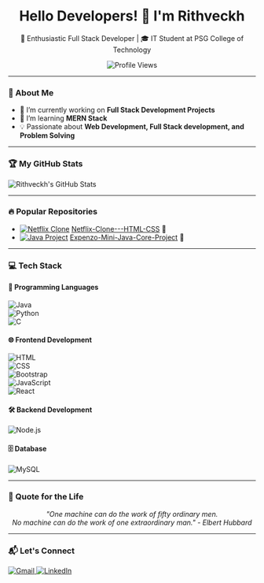 <h1 align="center">Hello Developers! 👋 I'm Rithveckh</h1>

<p align="center">
  🚀 Enthusiastic Full Stack Developer | 🎓 IT Student at PSG College of Technology
</p>

<p align="center">
  <img src="https://komarev.com/ghpvc/?username=Rithveckh&color=blue" alt="Profile Views">
</p>

---

### 🌟 About Me
- 🔭 I’m currently working on **Full Stack Development Projects**
- 🌱 I’m learning **MERN Stack**
- 💡 Passionate about **Web Development, Full Stack development, and Problem Solving**

---

### 🏆 My GitHub Stats
![Rithveckh's GitHub Stats](https://github-readme-stats.vercel.app/api?username=Rithveckh&show_icons=true&theme=dark)

---

### 🔥 Popular Repositories
- [![Netflix Clone](https://img.icons8.com/external-tal-revivo-color-tal-revivo/24/000000/external-netflix-an-american-global-on-demand-internet-streaming-media-provider-logo-color-tal-revivo.png)](https://github.com/Rithveckh/Netflix-Clone---HTML-CSS) [Netflix-Clone---HTML-CSS](https://github.com/Rithveckh/Netflix-Clone---HTML-CSS) 🌟  
- [![Java Project](https://img.icons8.com/color/24/000000/java-coffee-cup-logo.png)](https://github.com/Rithveckh/Expenzo_JavaProject) [Expenzo-Mini-Java-Core-Project](https://github.com/Rithveckh/Expenzo_JavaProject) 🌟  

---

### 💻 Tech Stack
#### 🚀 Programming Languages
![Java](https://img.icons8.com/color/24/000000/java-coffee-cup-logo.png)  
![Python](https://img.icons8.com/color/24/000000/python.png)  
![C](https://img.icons8.com/color/24/000000/c-programming.png)  

#### 🌐 Frontend Development
![HTML](https://img.icons8.com/color/24/000000/html-5.png)  
![CSS](https://img.icons8.com/color/24/000000/css3.png)  
![Bootstrap](https://img.icons8.com/color/24/000000/bootstrap.png)  
![JavaScript](https://img.icons8.com/color/24/000000/javascript.png)  
![React](https://img.icons8.com/color/24/000000/react-native.png)  

#### 🛠 Backend Development
![Node.js](https://img.icons8.com/color/24/000000/nodejs.png)  

#### 🗄️ Database
![MySQL](https://img.icons8.com/color/24/000000/mysql-logo.png)  

---

### 💬 Quote for the Life
<p align="center">
  <i>"One machine can do the work of fifty ordinary men. <br>
  No machine can do the work of one extraordinary man." - Elbert Hubbard</i>
</p>

---

### 📬 Let's Connect
<p align="left">
  <a href="mailto:rithveckhdhamodharan@gmail.com">
    <img src="https://img.icons8.com/color/24/000000/gmail.png" alt="Gmail">
  </a>
  <a href="https://www.linkedin.com/in/rithveckh-d-3b598328a">
    <img src="https://img.icons8.com/color/24/000000/linkedin.png" alt="LinkedIn">
  </a>
</p>
